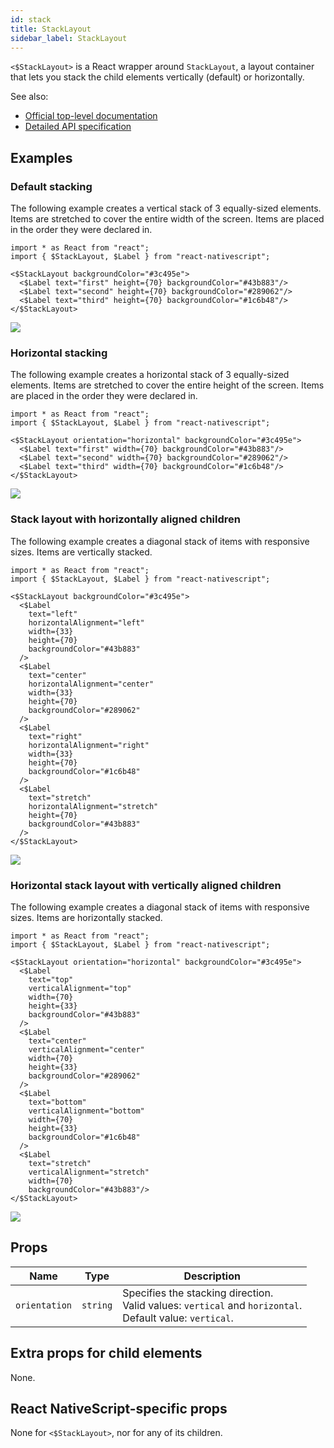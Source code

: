 ```yaml
---
id: stack
title: StackLayout
sidebar_label: StackLayout
---
```

<!-- contributors: [shirakaba, rigor789, ikoevska] -->

`<$StackLayout>` is a React wrapper around `StackLayout`, a layout container that lets you stack the child elements vertically (default) or horizontally.

See also:

* [Official top-level documentation](https://docs.nativescript.org/ui/layouts/layout-containers#stacklayout)
* [Detailed API specification](https://docs.nativescript.org/api-reference/modules/_ui_layouts_stack_layout_)

## Examples

### Default stacking

The following example creates a vertical stack of 3 equally-sized elements. Items are stretched to cover the entire width of the screen. Items are placed in the order they were declared in.

```tsx
import * as React from "react";
import { $StackLayout, $Label } from "react-nativescript";

<$StackLayout backgroundColor="#3c495e">
  <$Label text="first" height={70} backgroundColor="#43b883"/>
  <$Label text="second" height={70} backgroundColor="#289062"/>
  <$Label text="third" height={70} backgroundColor="#1c6b48"/>
</$StackLayout>
```
<img class="md:w-1/2 lg:w-1/3" src="https://art.nativescript-vue.org/layouts/stack_layout_vertical.svg" />

### Horizontal stacking

The following example creates a horizontal stack of 3 equally-sized elements. Items are stretched to cover the entire height of the screen. Items are placed in the order they were declared in.

```tsx
import * as React from "react";
import { $StackLayout, $Label } from "react-nativescript";

<$StackLayout orientation="horizontal" backgroundColor="#3c495e">
  <$Label text="first" width={70} backgroundColor="#43b883"/>
  <$Label text="second" width={70} backgroundColor="#289062"/>
  <$Label text="third" width={70} backgroundColor="#1c6b48"/>
</$StackLayout>
```
<img class="md:w-1/2 lg:w-1/3" src="https://art.nativescript-vue.org/layouts/stack_layout_horizontal.svg" />

### Stack layout with horizontally aligned children

The following example creates a diagonal stack of items with responsive sizes. Items are vertically stacked.

```tsx
import * as React from "react";
import { $StackLayout, $Label } from "react-nativescript";

<$StackLayout backgroundColor="#3c495e">
  <$Label
    text="left"
    horizontalAlignment="left"
    width={33}
    height={70}
    backgroundColor="#43b883"
  />
  <$Label
    text="center"
    horizontalAlignment="center"
    width={33}
    height={70}
    backgroundColor="#289062"
  />
  <$Label
    text="right"
    horizontalAlignment="right"
    width={33}
    height={70}
    backgroundColor="#1c6b48"
  />
  <$Label
    text="stretch"
    horizontalAlignment="stretch"
    height={70}
    backgroundColor="#43b883"
  />
</$StackLayout>
```
<img class="md:w-1/2 lg:w-1/3" src="https://art.nativescript-vue.org/layouts/stack_layout_vertical_align_children.svg" />

### Horizontal stack layout with vertically aligned children

The following example creates a diagonal stack of items with responsive sizes. Items are horizontally stacked.

```tsx
import * as React from "react";
import { $StackLayout, $Label } from "react-nativescript";

<$StackLayout orientation="horizontal" backgroundColor="#3c495e">
  <$Label
    text="top"
    verticalAlignment="top"
    width={70}
    height={33}
    backgroundColor="#43b883"
  />
  <$Label
    text="center"
    verticalAlignment="center"
    width={70}
    height={33}
    backgroundColor="#289062"
  />
  <$Label
    text="bottom"
    verticalAlignment="bottom"
    width={70}
    height={33}
    backgroundColor="#1c6b48"
  />
  <$Label
    text="stretch"
    verticalAlignment="stretch"
    width={70}
    backgroundColor="#43b883"/>
</$StackLayout>
```
<img class="md:w-1/2 lg:w-1/3" src="https://art.nativescript-vue.org/layouts/stack_layout_horizontal_align_children.svg" />

## Props

| Name | Type | Description |
|------|------|-------------|
`orientation` | `string` | Specifies the stacking direction.<br/>Valid values: `vertical` and `horizontal`.<br/>Default value: `vertical`.

## Extra props for child elements

None.

## React NativeScript-specific props

None for `<$StackLayout>`, nor for any of its children.